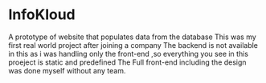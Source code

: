 # InfoKloud
A prototype of website that populates data from the database
This was my first real world project after joining a company
The backend is not available in this as i was handling only the front-end ,so everything you see in this proeject is static and predefined
The Full front-end including the design was done myself without any team.
